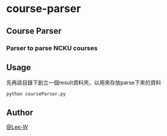 course-parser
=============

Course Parser
---
### Parser to parse NCKU courses

Usage
---
先再該目錄下創立一個result資料夾，以用來存放parse下來的資料

```
python courseParser.py 
```

Author
---
[@Lee-W](https://github.com/chilijung)
